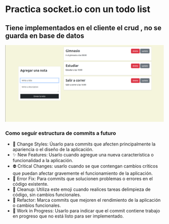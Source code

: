 # Practica socket.io con un todo list
## Tiene implementados en el cliente el crud , no se guarda en base de datos

[![Portada Mensajeria cliente crud](https://github.com/arceprogramando/Practica-Socket-IO-CRUD/blob/main/public/portada.png)](https://github.com/arceprogramando)

### Como seguir estructura de commits a futuro

- 🌈 Change Styles: Úsarlo para commits que afecten principalmente la apariencia o el diseño de la aplicación.
- ✨ New Features: Usarlo cuando agregue una nueva característica o funcionalidad a la aplicación.
- ⛔ Critical Changes: usarlo cuando se  que contengan cambios críticos que puedan afectar gravemente el funcionamiento de la aplicación.
- 🐛 Error Fix: Para commits que solucionen problemas o errores en el código existente.
- 🧼 Cleanup: Utiliza este emoji cuando realices tareas delimpieza de código, sin cambios funcionales.
- 🚀 Refactor: Marca commits que mejoren el rendimiento de la aplicación o cambios funcionales.
- 🚧 Work in Progress: Usarlo para indicar que el commit contiene trabajo en progreso que no está listo para ser implementado.